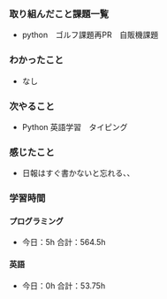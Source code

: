 ### 取り組んだこと課題一覧
- python　ゴルフ課題再PR　自販機課題
### わかったこと
- なし
### 次やること
- Python  英語学習　タイピング
### 感じたこと
- 日報はすぐ書かないと忘れる、、
### 学習時間
#### プログラミング
- 今日：5h 合計：564.5h
#### 英語
- 今日：0h 合計：53.75h